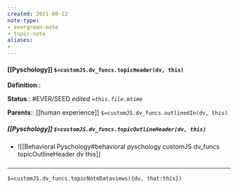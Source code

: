 ```yaml
---
created: 2021-08-12
note-type: 
- evergreen-note
- topic-note
aliases:
- 
---
```

 
#### [[Pyschology]] `$=customJS.dv_funcs.topicHeader(dv, this)`


**Definition**::

**Status**::  #EVER/SEED 
*edited `=this.file.mtime`*

**Parents**:: [[human experience]]
`$=customJS.dv_funcs.outlinedIn(dv, this)`

##### [[Pyschology]] `$=customJS.dv_funcs.topicOutlineHeader(dv, this)`
- ![[Behavioral Pyschology#behavioral pyschology customJS dv_funcs topicOutlineHeader dv this]]

### <hr class="dataviews"/>

`$=customJS.dv_funcs.topicNoteDataviews({dv, that:this})`


